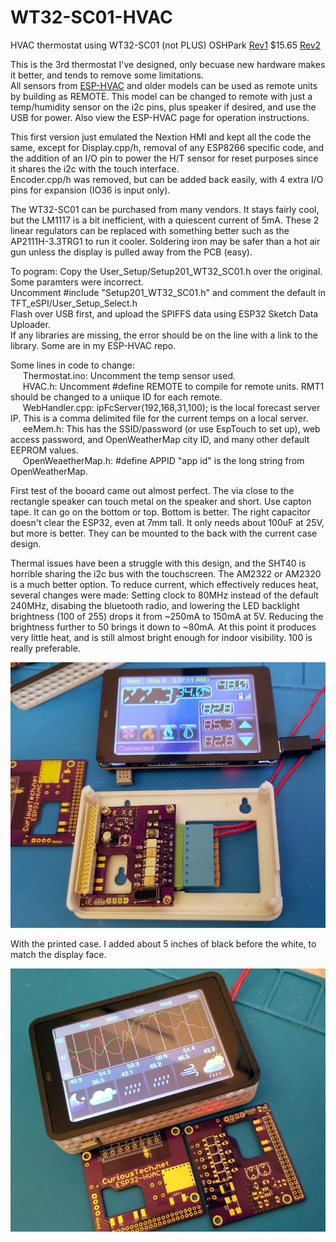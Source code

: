 # WT32-SC01-HVAC
HVAC thermostat using WT32-SC01 (not PLUS)  OSHPark [Rev1](https://oshpark.com/shared_projects/ljZTJh9A) $15.65  [Rev2](https://oshpark.com/shared_projects/giHlVB41)
  
This is the 3rd thermostat I've designed, only becuase new hardware makes it better, and tends to remove some limitations.  
All sensors from [ESP-HVAC](https://github.com/CuriousTech/ESP-HVAC) and older models can be used as remote units by building as REMOTE. This model can be changed to remote with just a temp/humidity sensor on the i2c pins, plus speaker if desired, and use the USB for power.  Also view the ESP-HVAC page for operation instructions.  
  
This first version just emulated the Nextion HMI and kept all the code the same, except for Display.cpp/h, removal of any ESP8266 specific code, and the addition of an I/O pin to power the H/T sensor for reset purposes since it shares the i2c with the touch interface.  
Encoder.cpp/h was removed, but can be added back easily, with 4 extra I/O pins for expansion (IO36 is input only).  
  
The WT32-SC01 can be purchased from many vendors. It stays fairly cool, but the LM1117 is a bit inefficient, with a quiescent current of 5mA. These 2 linear regulators can be replaced with something better such as the AP2111H-3.3TRG1 to run it cooler. Soldering iron may be safer than a hot air gun unless the display is pulled away from the PCB (easy).
  
To pogram: Copy the User_Setup/Setup201_WT32_SC01.h over the original. Some paramters were incorrect.  
Uncomment #include "Setup201_WT32_SC01.h" and comment the default in TFT_eSPI/User_Setup_Select.h  
Flash over USB first, and upload the SPIFFS data using ESP32 Sketch Data Uploader.  
If any libraries are missing, the error should be on the line with a link to the library. Some are in my ESP-HVAC repo.  
  
Some lines in code to change:  
&nbsp;&nbsp;&nbsp;&nbsp; Thermostat.ino: Uncomment the temp sensor used.  
&nbsp;&nbsp;&nbsp;&nbsp; HVAC.h: Uncomment #define REMOTE to compile for remote units. RMT1 should be changed to a uniique ID for each remote.  
&nbsp;&nbsp;&nbsp;&nbsp; WebHandler.cpp: ipFcServer(192,168,31,100); is the local forecast server IP. This is a comma delimited file for the current temps on a local server.  
&nbsp;&nbsp;&nbsp;&nbsp; eeMem.h: This has the SSID/password (or use EspTouch to set up), web access password, and OpenWeatherMap city ID, and many other default EEPROM values.  
&nbsp;&nbsp;&nbsp;&nbsp; OpenWeaetherMap.h: #define APPID "app id" is the long string from OpenWeatherMap.  

First test of the booard came out almost perfect. The via close to the rectangle speaker can touch metal on the speaker and short. Use capton tape. It can go on the bottom or top. Bottom is better. The right capacitor doesn't clear the ESP32, even at 7mm tall. It only needs about 100uF at 25V, but more is better. They can be mounted to the back with the current case design.  
  
Thermal issues have been a struggle with this design, and the SHT40 is horrible sharing the i2c bus with the touchscreen. The AM2322 or AM2320 is a much better option. To reduce current, which effectively reduces heat, several changes were made: Setting clock to 80MHz instead of the default 240MHz, disabing the bluetooth radio, and lowering the LED backlight brightness (100 of 255) drops it from ~250mA to 150mA at 5V. Reducing the brightness further to 50 brings it down to ~80mA. At this point it produces very little heat, and is still almost bright enough for indoor visibility. 100 is really preferable.  
  
![Thermostat](Thermostat.jpg)  
  
  
With the printed case. I added about 5 inches of black before the white, to match the display face.  
  
![Case](Case.jpg)  
